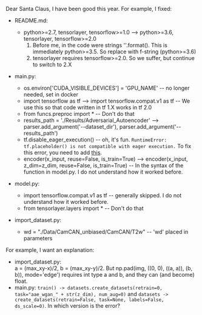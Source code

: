 Dear Santa Claus, I have been good this year. For example, I fixed:

* README.md:  
  * python>=2.7, tensorlayer, tensorflow>=1.0 --> python>=3.6, tensorlayer, tensorflow>=2.0  
    1. Before me, in the code were strings ''.format(). This is immediately python>=3.5. So replace with f-string (python>=3.6)  
    2. tensorlayer requires tensorflow>=2.0. So we suffer, but continue to switch to 2.X
* main.py:
  * os.environ['CUDA_VISIBLE_DEVICES'] = 'GPU_NAME' -- no longer needed, set in docker
  * import tensorflow as tf --> import tensorflow.compat.v1 as tf -- We use this so that code written in tf 1.X works in tf 2.0
  * from funcs.preproc import * -- Don't do that
  * results_path = './Results/Adversarial_Autoencoder' --> parser.add_argument('--dataset_dir'), parser.add_argument('--results_path')
  * tf.disable_eager_execution() -- oh, it's fun. `RuntimeError: tf.placeholder() is not compatible with eager execution.` To fix this error, you need to add [this](https://stackoverflow.com/questions/56561734/runtimeerror-tf-placeholder-is-not-compatible-with-eager-execution). 
  * encoder(x_input, reuse=False, is_train=True) --> encoder(x_input, z_dim=z_dim, reuse=False, is_train=True) -- In the syntax of the function in model.py. I do not understand how it worked before.
  
* model.py:
  * import tensorflow.compat.v1 as tf -- generally skipped. I do not understand how it worked before.
  * from tensorlayer.layers import * -- Don't do that
* import_dataset.py:
  * wd = "./Data/CamCAN_unbiased/CamCAN/T2w" -- 'wd' placed in parameters
  
For example, I want an explanation:
* import_dataset.py:  
  a = (max_xy-x)/2, b = (max_xy-y)/2. But np.pad(img, ((0, 0), ((a, a)), (b, b)), mode='edge') requires int type a and b, and they can (and become) float.
* main.py:
  `train() -> datasets.create_datasets(retrain=0, task="aae_wgan_" + str(z_dim), num_aug=0)` and `datasets -> create_datasets(retrain=False, task=None, labels=False, ds_scale=0)`. In which version is the error?
